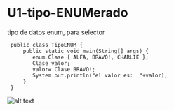 # U1-tipo-ENUMerado
tipo de datos enum, para selector




     public class TipoENUM {
         public static void main(String[] args) {
            enum Clase { ALFA, BRAVO!, CHARLIE }; 
            Clase valor; 
            valor= Clase.BRAVO!; 
            System.out.println("el valor es:  "+valor);
         }
     }




![alt text](https://repository-images.githubusercontent.com/541203322/db41f813-a7a5-4173-a24e-30d68eb1c920)
